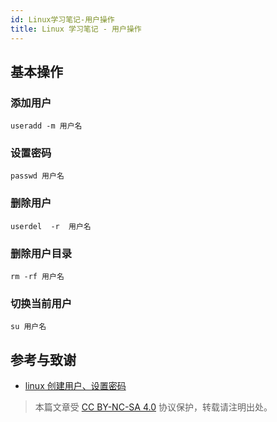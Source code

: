 ```yaml
---
id: Linux学习笔记-用户操作
title: Linux 学习笔记 - 用户操作
---
```


## 基本操作

### 添加用户

```shell
useradd -m 用户名
```

### 设置密码  

```shell
passwd 用户名
```

### 删除用户

```shell
userdel  -r  用户名
```

### 删除用户目录

```shell
rm -rf 用户名
```

### 切换当前用户

```shell
su 用户名
```

## 参考与致谢

- [linux 创建用户、设置密码](https://blog.csdn.net/li_101357/article/details/69367457)

> 本篇文章受 [CC BY-NC-SA 4.0](https://creativecommons.org/licenses/by/4.0/deed.zh) 协议保护，转载请注明出处。

